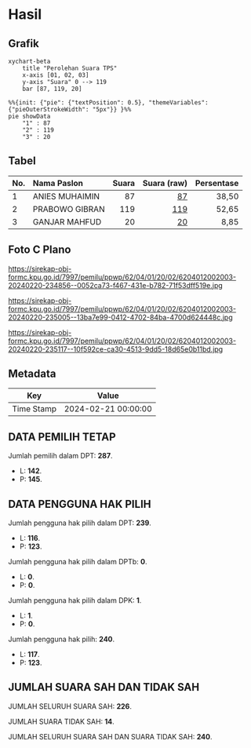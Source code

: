 # Hasil

## Grafik

```mermaid
xychart-beta
    title "Perolehan Suara TPS"
    x-axis [01, 02, 03]
    y-axis "Suara" 0 --> 119
    bar [87, 119, 20]
```

```mermaid
%%{init: {"pie": {"textPosition": 0.5}, "themeVariables": {"pieOuterStrokeWidth": "5px"}} }%%
pie showData
    "1" : 87
    "2" : 119
    "3" : 20
```

## Tabel

| No. | Nama Paslon    | Suara | Suara (raw) | Persentase |
|:--- |:-------------- | -----:| -----------:| ----------:|
| 1   | ANIES MUHAIMIN | 87    | [87][p-1]   | 38,50      |
| 2   | PRABOWO GIBRAN | 119   | [119][p-2]  | 52,65      |
| 3   | GANJAR MAHFUD  | 20    | [20][p-3]   | 8,85       |


[p-1]: https://github.com/gigit-pemilu/pemilu-2024-62-kalimantan-tengah/blob/main/pilpres/hitung-suara/sub/62-kalimantan-tengah/sub/04-barito-selatan/sub/01-jenamas/sub/2002-rantau-bahuang/sub/003-tps/sub/paslon-1.txt
[p-2]: https://github.com/gigit-pemilu/pemilu-2024-62-kalimantan-tengah/blob/main/pilpres/hitung-suara/sub/62-kalimantan-tengah/sub/04-barito-selatan/sub/01-jenamas/sub/2002-rantau-bahuang/sub/003-tps/sub/paslon-2.txt
[p-3]: https://github.com/gigit-pemilu/pemilu-2024-62-kalimantan-tengah/blob/main/pilpres/hitung-suara/sub/62-kalimantan-tengah/sub/04-barito-selatan/sub/01-jenamas/sub/2002-rantau-bahuang/sub/003-tps/sub/paslon-3.txt

## Foto C Plano

https://sirekap-obj-formc.kpu.go.id/7997/pemilu/ppwp/62/04/01/20/02/6204012002003-20240220-234856--0052ca73-f467-431e-b782-71f53dff519e.jpg

https://sirekap-obj-formc.kpu.go.id/7997/pemilu/ppwp/62/04/01/20/02/6204012002003-20240220-235005--13ba7e99-0412-4702-84ba-4700d624448c.jpg

https://sirekap-obj-formc.kpu.go.id/7997/pemilu/ppwp/62/04/01/20/02/6204012002003-20240220-235117--10f592ce-ca30-4513-9dd5-18d65e0b11bd.jpg


## Metadata

| Key        | Value               |
| ---------- | ------------------- |
| Time Stamp | 2024-02-21 00:00:00 |


## DATA PEMILIH TETAP

Jumlah pemilih dalam DPT: **287**.
 * L: **142**.
 * P: **145**.

## DATA PENGGUNA HAK PILIH

Jumlah pengguna hak pilih dalam DPT: **239**.
 * L: **116**.
 * P: **123**.

Jumlah pengguna hak pilih dalam DPTb: **0**.
 * L: **0**.
 * P: **0**.

Jumlah pengguna hak pilih dalam DPK: **1**.
 * L: **1**.
 * P: **0**.

Jumlah pengguna hak pilih: **240**.
 * L: **117**.
 * P: **123**.

## JUMLAH SUARA SAH DAN TIDAK SAH

JUMLAH SELURUH SUARA SAH: **226**.

JUMLAH SUARA TIDAK SAH: **14**.

JUMLAH SELURUH SUARA SAH DAN SUARA TIDAK SAH: **240**.


